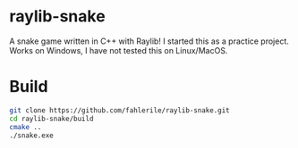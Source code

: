 # raylib-snake

A snake game written in C++ with Raylib! I started this as a practice project. Works on Windows, I have not tested this on Linux/MacOS.

# Build

```bash
git clone https://github.com/fahlerile/raylib-snake.git
cd raylib-snake/build
cmake ..
./snake.exe
```